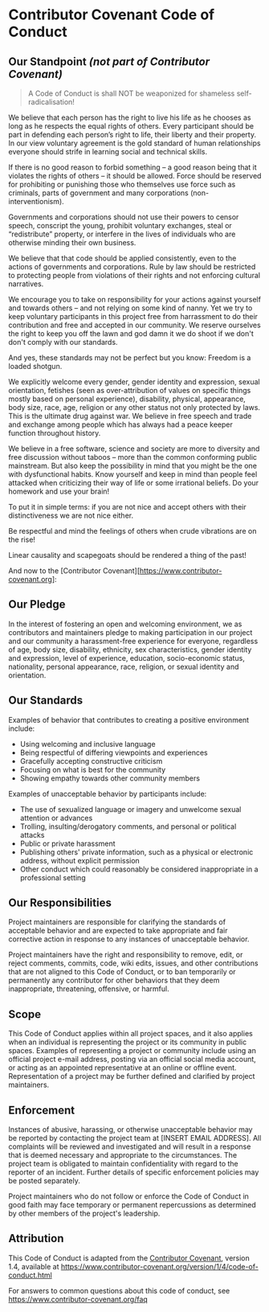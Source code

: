 # Contributor Covenant Code of Conduct

## Our Standpoint *(not part of Contributor Covenant)*

> A Code of Conduct is shall NOT be weaponized for shameless self-radicalisation!

We believe that each person has the right to live his life as he chooses as long
as he respects the equal rights of others. Every participant should be part in defending
each person’s right to life, their liberty and their property. In our view voluntary
agreement is the gold standard of human relationships everyone should strife in learning
social and technical skills.

If there is no good reason to forbid something – a good reason being that it violates
the rights of others – it should be allowed. Force should be reserved for prohibiting
or punishing those who themselves use force such as criminals, parts of government and
many corporations (non-interventionism).

Governments and corporations should not use their powers to censor speech, conscript
the young, prohibit voluntary exchanges, steal or “redistribute” property, or
interfere in the lives of individuals who are otherwise minding their own business.

We believe that that code should be applied consistently, even to the actions of
governments and corporations. Rule by law should be restricted to protecting people
from violations of their rights and not enforcing cultural narratives.

We encourage you to take on responsibility for your actions against yourself and towards
others – and not relying on some kind of nanny. Yet we try to keep voluntary
participants in this project free from harrassment to do their contribution and
free and accepted in our community. We reserve ourselves the right to keep you off
the lawn and god damn it we do shoot if we don't don't comply with our standards.

And yes, these standards may not be perfect but you know: Freedom is a loaded shotgun.

We explicitly welcome every gender, gender identity and expression, sexual orientation,
fetishes (seen as over-attribution of values on specific things mostly based on
personal experience), disability, physical, appearance, body size, race, age, religion
or any other status not only protected by laws. This is the ultimate drug against war.
We believe in free speech and trade and exchange among people which has always had a peace
keeper function throughout history.

We believe in a free software, science and society are more to diversity and free discussion
without taboos – more than the common conforming public mainstream. But also keep
the possibility in mind that you might be the one with dysfunctional habits. Know yourself
and keep in mind than people feel attacked when criticizing their way of life or some irrational
beliefs. Do your homework and use your brain!

To put it in simple terms: if you are not nice and accept others with their 
distinctiveness we are not nice either.

Be respectful and mind the feelings of others when crude vibrations are on the rise!

Linear causality and scapegoats should be rendered a thing of the past!

And now to the [Contributor Covenant][https://www.contributor-covenant.org]:


## Our Pledge

In the interest of fostering an open and welcoming environment, we as
contributors and maintainers pledge to making participation in our project and
our community a harassment-free experience for everyone, regardless of age, body
size, disability, ethnicity, sex characteristics, gender identity and expression,
level of experience, education, socio-economic status, nationality, personal
appearance, race, religion, or sexual identity and orientation.

## Our Standards

Examples of behavior that contributes to creating a positive environment
include:

* Using welcoming and inclusive language
* Being respectful of differing viewpoints and experiences
* Gracefully accepting constructive criticism
* Focusing on what is best for the community
* Showing empathy towards other community members

Examples of unacceptable behavior by participants include:

* The use of sexualized language or imagery and unwelcome sexual attention or
  advances
* Trolling, insulting/derogatory comments, and personal or political attacks
* Public or private harassment
* Publishing others' private information, such as a physical or electronic
  address, without explicit permission
* Other conduct which could reasonably be considered inappropriate in a
  professional setting

## Our Responsibilities

Project maintainers are responsible for clarifying the standards of acceptable
behavior and are expected to take appropriate and fair corrective action in
response to any instances of unacceptable behavior.

Project maintainers have the right and responsibility to remove, edit, or
reject comments, commits, code, wiki edits, issues, and other contributions
that are not aligned to this Code of Conduct, or to ban temporarily or
permanently any contributor for other behaviors that they deem inappropriate,
threatening, offensive, or harmful.

## Scope

This Code of Conduct applies within all project spaces, and it also applies when
an individual is representing the project or its community in public spaces.
Examples of representing a project or community include using an official
project e-mail address, posting via an official social media account, or acting
as an appointed representative at an online or offline event. Representation of
a project may be further defined and clarified by project maintainers.

## Enforcement

Instances of abusive, harassing, or otherwise unacceptable behavior may be
reported by contacting the project team at [INSERT EMAIL ADDRESS]. All
complaints will be reviewed and investigated and will result in a response that
is deemed necessary and appropriate to the circumstances. The project team is
obligated to maintain confidentiality with regard to the reporter of an incident.
Further details of specific enforcement policies may be posted separately.

Project maintainers who do not follow or enforce the Code of Conduct in good
faith may face temporary or permanent repercussions as determined by other
members of the project's leadership.


## Attribution

This Code of Conduct is adapted from the [Contributor Covenant][homepage], version 1.4,
available at https://www.contributor-covenant.org/version/1/4/code-of-conduct.html

[homepage]: https://www.contributor-covenant.org

For answers to common questions about this code of conduct, see
https://www.contributor-covenant.org/faq